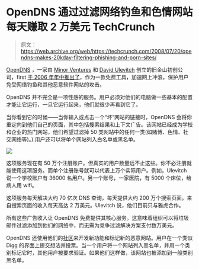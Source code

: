# OpenDNS 通过过滤网络钓鱼和色情网站每天赚取 2 万美元 TechCrunch

> 原文：<https://web.archive.org/web/https://techcrunch.com/2008/07/20/opendns-makes-20kday-filtering-phishing-and-porn-sites/>

 [](https://web.archive.org/web/20221207212112/http://www.crunchbase.com/company/opendns) [OpenDNS](https://web.archive.org/web/20221207212112/http://opendns.com/) ，一家由 [Minor Ventures](https://web.archive.org/web/20221207212112/http://www.crunchbase.com/financial-organization/minor-ventures) 和 [David Ulevitch](https://web.archive.org/web/20221207212112/http://www.crunchbase.com/person/david-ulevitch) 创立的旧金山初创公司，first [于 2006 年年中推出了](https://web.archive.org/web/20221207212112/http://www.beta.techcrunch.com/2006/07/18/opendns-wants-to-watch-the-web-for-you/)，作为一款免费工具，加速网上冲浪，保护用户免受网络钓鱼和其他恶意软件网站的攻击。

OpenDNS 并不完全是一项性感的服务。用户必须对他们的电脑做一些基本的配置才能让它运行，一旦它运行起来，他们就很少再看到它了。

当你看到它的时候——当你输入或点击一个“坏”网站的链接时，OpenDNS 会将你重定向到他们自己的页面，其中包括搜索结果和上下文广告。该网站已经成为学校和企业的热门网站，他们希望过滤掉 50 类网站中的任何一类(如赌博、色情、社交网络等)。).用户还可以将单个网站列入白名单或黑名单。

![](img/b20bc9a7d70e6941bf8744a75c856560.png)

这项服务现在有 50 万个注册账户。但真实的用户数量远不止这些。你不必注册就能使用这项服务。而单个注册账号就可以代表上万个实际用户。例如，Ulevitch 说一个学校账户有 36000 名用户。另一个账号，一家医院，有 5000 个床位，给病人用 wifi。

这项服务每天解决大约 70 亿次 DNS 查询，每天提供大约 200 万个搜索页面。来自搜索页面的收入每天高达 2 万美元。Ulevitch 说，他们目前只与雅虎合作。

所有这些广告收入让 OpenDNS 免费提供其核心服务。这意味着组织可以将垃圾邮件过滤添加到他们的网络中，而无需为竞争过滤解决方案支付数万美元。

OpenDNS 还使用他们的[社区](https://web.archive.org/web/20221207212112/http://www.opendns.com/community/)来开发新功能和标记新的恶意网站。用户在一个类似 Digg 的界面上提交想法并投票。当一个用户将一个网站列入黑名单，并用一个类别标记它时，其他用户被要求验证。如果他们这样做，该网站也被添加到一般类别黑名单。